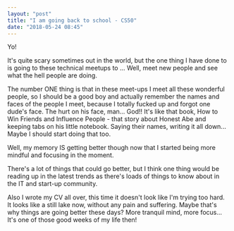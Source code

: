 ```yaml
---
layout: "post"
title: "I am going back to school - CS50"
date: "2018-05-24 08:45"
---
```


Yo! 

It's quite scary sometimes out in the world, but the one thing I have done to is going to these technical meetups to ...
Well, meet new people and see what the hell people are doing.

The number ONE thing is that in these meet-ups I meet all these wonderful people, so I should be a good boy and actually remember the names and faces of the people I meet, because I totally fucked up and forgot one dude's face. The hurt on his face, man... God!!
It's like that book, How to Win Friends and Influence People - that story about Honest Abe and keeping tabs on his little notebook. Saying their names, writing it all down... Maybe I should start doing that too.

Well, my memory IS getting better though now that I started being more mindful and focusing in the moment.

There's a lot of things that could go better, but I think one thing would be reading up in the latest trends as there's loads of things to know about in the IT and start-up community.

Also I wrote my CV all over, this time it doesn't look like I'm trying too hard. It looks like a still lake now, without any pain and suffering. Maybe that's why things are going better these days? More tranquil mind, more focus... It's one of those good weeks of my life then!